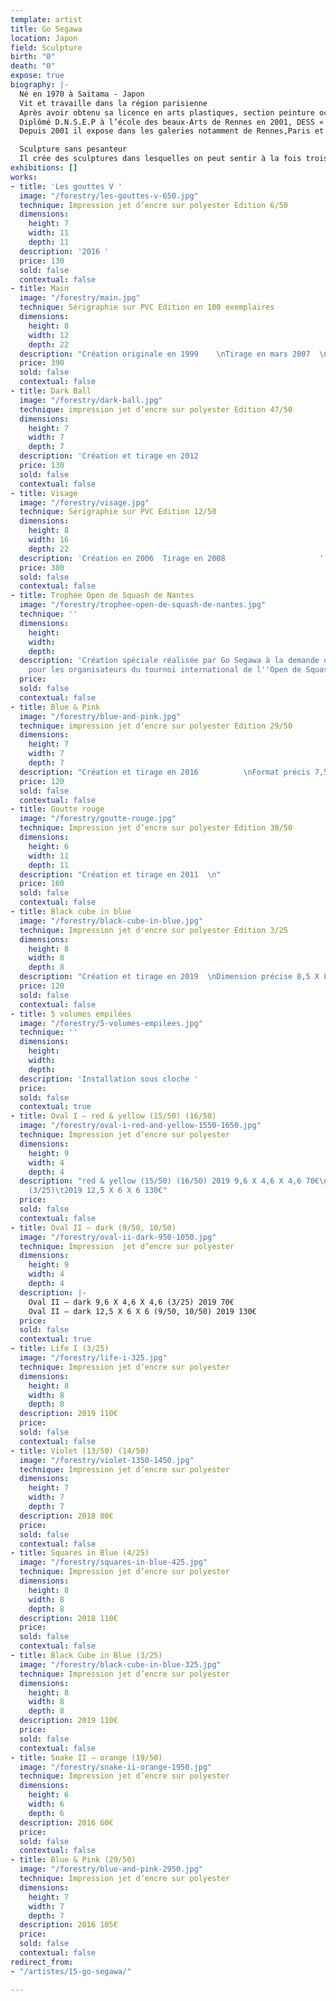 ```yaml
---
template: artist
title: Go Segawa
location: Japon
field: Sculpture
birth: "0"
death: "0"
expose: true
biography: |-
  Né en 1970 à Saitama - Japon
  Vit et travaille dans la région parisienne
  Après avoir obtenu sa licence en arts plastiques, section peinture occidentale à Nippon Université (Tokyo), il est arrivé en France en 1996.
  Diplômé D.N.S.E.P à l’école des beaux-Arts de Rennes en 2001, DESS « créateurs de produits multimédias artistiques et culturelles » à l’Université Rennes 2 en 2004, Master « Réalité virtuelle » à l’Université Paris8, en 2006. Il effectue ensuite ses recherches en doctorat à l’université Paris8: Esthétique sciences et technologies des arts.
  Depuis 2001 il expose dans les galeries notamment de Rennes,Paris et Tokyo.

  Sculpture sans pesanteur
  Il crée des sculptures dans lesquelles on peut sentir à la fois trois éléments différents du point de vue conceptuel : les deux dimensions, les trois dimensions et la pesanteur. Cela trouble la perception de l’espace. A partir de la notion de la peinture et de la sculpture, il essaie de déplacer le dessin de l’espace à deux dimensions à l’illusion de l’espace en trois dimensions.
exhibitions: []
works:
- title: 'Les gouttes V '
  image: "/forestry/les-gouttes-v-650.jpg"
  technique: Impression jet d’encre sur polyester Edition 6/50
  dimensions:
    height: 7
    width: 11
    depth: 11
  description: '2016 '
  price: 130
  sold: false
  contextual: false
- title: Main
  image: "/forestry/main.jpg"
  technique: Sérigraphie sur PVC Edition en 100 exemplaires
  dimensions:
    height: 8
    width: 12
    depth: 22
  description: "Création originale en 1999    \nTirage en mars 2007  \n            "
  price: 390
  sold: false
  contextual: false
- title: Dark Ball
  image: "/forestry/dark-ball.jpg"
  technique: impression jet d’encre sur polyester Edition 47/50
  dimensions:
    height: 7
    width: 7
    depth: 7
  description: 'Création et tirage en 2012                                               '
  price: 130
  sold: false
  contextual: false
- title: Visage
  image: "/forestry/visage.jpg"
  technique: Sérigraphie sur PVC Edition 12/50
  dimensions:
    height: 8
    width: 16
    depth: 22
  description: 'Création en 2006  Tirage en 2008                     '
  price: 380
  sold: false
  contextual: false
- title: Trophée Open de Squash de Nantes
  image: "/forestry/trophee-open-de-squash-de-nantes.jpg"
  technique: ''
  dimensions:
    height: 
    width: 
    depth: 
  description: 'Création spéciale réalisée par Go Segawa à la demande de Galerie Gaïa
    pour les organisateurs du tournoi international de l''Open de Squash de Nantes '
  price: 
  sold: false
  contextual: false
- title: Blue & Pink
  image: "/forestry/blue-and-pink.jpg"
  technique: impression jet d’encre sur polyester Edition 29/50
  dimensions:
    height: 7
    width: 7
    depth: 7
  description: "Création et tirage en 2016          \nFormat précis 7,5 X 7,5 X7,5cm"
  price: 120
  sold: false
  contextual: false
- title: Goutte rouge
  image: "/forestry/goutte-rouge.jpg"
  technique: Impression jet d’encre sur polyester Edition 38/50
  dimensions:
    height: 6
    width: 11
    depth: 11
  description: "Création et tirage en 2011  \n"
  price: 160
  sold: false
  contextual: false
- title: Black cube in blue
  image: "/forestry/black-cube-in-blue.jpg"
  technique: Impression jet d'encre sur polyester Edition 3/25
  dimensions:
    height: 8
    width: 8
    depth: 8
  description: "Création et tirage en 2019  \nDimension précise 8,5 X 8,5 X 8,5cm "
  price: 120
  sold: false
  contextual: false
- title: 5 volumes empilées
  image: "/forestry/5-volumes-empilees.jpg"
  technique: ''
  dimensions:
    height: 
    width: 
    depth: 
  description: 'Installation sous cloche '
  price: 
  sold: false
  contextual: true
- title: Oval I – red & yellow (15/50) (16/50)
  image: "/forestry/oval-i-red-and-yellow-1550-1650.jpg"
  technique: Impression jet d’encre sur polyester
  dimensions:
    height: 9
    width: 4
    depth: 4
  description: "red & yellow (15/50) (16/50) 2019 9,6 X 4,6 X 4,6 70€\nred & yellow
    (3/25)\t2019 12,5 X 6 X 6 130€"
  price: 
  sold: false
  contextual: false
- title: Oval II – dark (9/50, 10/50)
  image: "/forestry/oval-ii-dark-950-1050.jpg"
  technique: Impression  jet d’encre sur polyester
  dimensions:
    height: 9
    width: 4
    depth: 4
  description: |-
    Oval II – dark 9,6 X 4,6 X 4,6 (3/25) 2019 70€
    Oval II – dark 12,5 X 6 X 6 (9/50, 10/50) 2019 130€
  price: 
  sold: false
  contextual: true
- title: Life I (3/25)
  image: "/forestry/life-i-325.jpg"
  technique: Impression jet d’encre sur polyester
  dimensions:
    height: 8
    width: 8
    depth: 8
  description: 2019 110€
  price: 
  sold: false
  contextual: false
- title: Violet (13/50) (14/50)
  image: "/forestry/violet-1350-1450.jpg"
  technique: Impression jet d’encre sur polyester
  dimensions:
    height: 7
    width: 7
    depth: 7
  description: 2018 80€
  price: 
  sold: false
  contextual: false
- title: Squares in Blue (4/25)
  image: "/forestry/squares-in-blue-425.jpg"
  technique: Impression jet d’encre sur polyester
  dimensions:
    height: 8
    width: 8
    depth: 8
  description: 2018 110€
  price: 
  sold: false
  contextual: false
- title: Black Cube in Blue (3/25)
  image: "/forestry/black-cube-in-blue-325.jpg"
  technique: Impression jet d’encre sur polyester
  dimensions:
    height: 8
    width: 8
    depth: 8
  description: 2019 110€
  price: 
  sold: false
  contextual: false
- title: Snake II – orange (19/50)
  image: "/forestry/snake-ii-orange-1950.jpg"
  technique: Impression jet d’encre sur polyester
  dimensions:
    height: 6
    width: 6
    depth: 6
  description: 2016 60€
  price: 
  sold: false
  contextual: false
- title: Blue & Pink (29/50)
  image: "/forestry/blue-and-pink-2950.jpg"
  technique: Impression jet d’encre sur polyester
  dimensions:
    height: 7
    width: 7
    depth: 7
  description: 2016 105€
  price: 
  sold: false
  contextual: false
redirect_from:
- "/artistes/15-go-segawa/"

---
```

